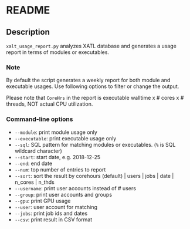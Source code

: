 # README
## Description 
`xalt_usage_report.py` analyzes XATL database and generates a usage report in terms of modules or executables. 

### Note
By default the script generates a weekly report for both module and executable usages. Use following options to filter or change the output.

Please note that `CoreHrs` in the report is executable walltime x # cores x # threads, NOT actual CPU utilization.

### Command-line options
* `--module`: print module usage only
* `--executable`: print executable usage only
* `--sql`: SQL pattern for matching modules or executables. (`%` is SQL wildcard character)
* `--start`: start date, e.g. 2018-12-25
* `--end`: end date
* `--num`: top number of entries to report
* `--sort`: sort the result by corehours (default) | users | jobs | date | n_cores | n_thds 
* `--username`: print user accounts instead of # users
* `--group`: print user accounts and groups
* `--gpu`: print GPU usage 
* `--user`: user account for matching
* `--jobs`: print job ids and dates
* `--csv`: print result in CSV format
